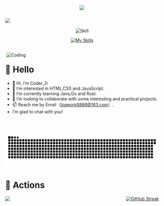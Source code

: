 <!-- Typing -->
<h1 align="center">
  <img src="https://readme-typing-svg.herokuapp.com/?lines=Welcome+To+My+Github!;My+name+is+CoderD，;A+Frontend+Developer，;Also+a+Dancer。&center=true&size=32&color=333333&font=Yahei">
</h1>

<!-- Banner -->
<img src="https://user-images.githubusercontent.com/96401557/196701699-8749f074-2384-4ce0-908a-4b42e73ebe1e.png">

<!-- Skills -->
<div align="center">

![Skill](https://img.shields.io/badge/My_Skill👇-000?style=for-the-badge&logo=amp&logoColor=005AF0&center=true)

[![My Skills](https://skillicons.dev/icons?i=js,typescript,html,css,react,vue,webpack,vite,nodejs,mysql,electron,java,spring,redis,php)](https://skillicons.dev)
</div>

<br>

<!-- Introduce -->
<img align="right" width="500" src="https://www.mygo.ge/uploads/blog/1584023795.jpg" alt="Coding">

#  🙋 Hello

- 👋 Hi, I’m Coder_D
- 👀 I’m interested in HTML,CSS and JavaScript.
- 🌱 I’m currently learning Java,Go and Rust.
- 💞 I’m looking to collaborate with some interesting and practical projects.
- 📫 Reach me by Email（lzqwork8888@163.com）.
- I’m glad to chat with you!

<br>
<br>

<!-- Dynamic Snake -->
<div align="center">

![](https://raw.githubusercontent.com/Dancer-CoderD/Dancer-CoderD/main/assets/github-contribution-grid-snake.svg)

</div>

<!-- Commits -->
# 🚀 Actions

<!-- Analyise -->
<img align="left" src="https://github-readme-stats.vercel.app/api?username=Dancer-CoderD&show_icons=true&hide_border=true&theme=vue-dark" />
<div align="right">

[![GitHub Streak](https://github-readme-streak-stats.herokuapp.com/?user=Dancer-CoderD&theme=blueberry) ](https://git.io/streak-stats)
</div>
